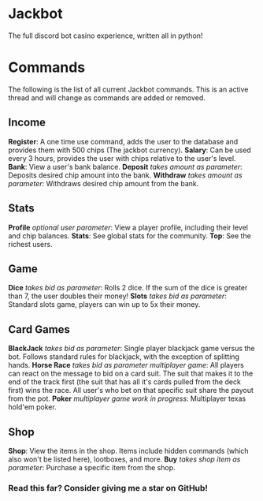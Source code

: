 # Jackbot
The full discord bot casino experience, written all in python!

# Commands
The following is the list of all current Jackbot commands. This is an active thread and will change as commands are added or removed.
## Income
**Register**: A one time use command, adds the user to the database and provides them with 500 chips (The jackbot currency).
**Salary**: Can be used every 3 hours, provides the user with chips relative to the user's level.
**Bank**: View a user's bank balance.
**Deposit** *takes amount as parameter*: Deposits desired chip amount into the bank.
**Withdraw** *takes amount as parameter*: Withdraws desired chip amount from the bank.

## Stats
**Profile** *optional user parameter*: View a player profile, including their level and chip balances.
**Stats**: See global stats for the community.
**Top**: See the richest users.

## Game
**Dice** *takes bid as parameter*: Rolls 2 dice. If the sum of the dice is greater than 7, the user doubles their money!
**Slots** *takes bid as parameter*: Standard slots game, players can win up to 5x their money.

## Card Games
**BlackJack** *takes bid as parameter*: Single player blackjack game versus the bot. Follows standard rules for blackjack, with the exception of splitting hands.
**Horse Race** *takes bid as parameter* *multiplayer game*: All players can react on the message to bid on a card suit. The suit that makes it to the end of the track first (the suit that has all it's cards pulled from the deck first) wins the race. All user's who bet on that specific suit share the payout from the pot.
**Poker** *multiplayer game* *work in progress*: Multiplayer texas hold'em poker.

## Shop
**Shop**: View the items in the shop. Items include hidden commands (which also won't be listed here), lootboxes, and more.
**Buy** *takes shop item as parameter*: Purchase a specific item from the shop.

### Read this far? Consider giving me a star on GitHub!
